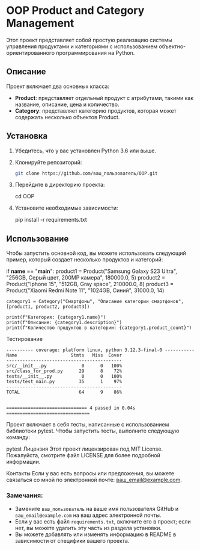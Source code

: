 # OOP Product and Category Management

Этот проект представляет собой простую реализацию системы управления продуктами и категориями с использованием объектно-ориентированного программирования на Python.

## Описание

Проект включает два основных класса:

- **Product**: представляет отдельный продукт с атрибутами, такими как название, описание, цена и количество.
- **Category**: представляет категорию продуктов, которая может содержать несколько объектов Product.

## Установка

1. Убедитесь, что у вас установлен Python 3.6 или выше.
2. Клонируйте репозиторий:

   ```bash
   git clone https://github.com/ваш_пользователь/OOP.git
   
3. Перейдите в директорию проекта:

    cd OOP
4. Установите необходимые зависимости:

    pip install -r requirements.txt

## Использование

Чтобы запустить основной код, вы можете использовать следующий пример, который создает несколько продуктов и категорий:

if __name__ == "__main__":
    product1 = Product("Samsung Galaxy S23 Ultra", "256GB, Серый цвет, 200MP камера", 180000.0, 5)
    product2 = Product("Iphone 15", "512GB, Gray space", 210000.0, 8)
    product3 = Product("Xiaomi Redmi Note 11", "1024GB, Синий", 31000.0, 14)

    category1 = Category("Смартфоны", "Описание категории смартфонов", [product1, product2, product3])
    
    print(f"Категория: {category1.name}")
    print(f"Описание: {category1.description}")
    print(f"Количество продуктов в категории: {category1.product_count}")
Тестирование
```
---------- coverage: platform linux, python 3.12.3-final-0 -----------
Name                    Stmts   Miss  Cover
-------------------------------------------
src/__init__.py             0      0   100%
src/class_for_prod.py      29      8    72%
tests/__init__.py           0      0   100%
tests/test_main.py         35      1    97%
-------------------------------------------
TOTAL                      64      9    86%


============================== 4 passed in 0.04s ===============================
```
Проект включает в себя тесты, написанные с использованием библиотеки pytest. Чтобы запустить тесты, выполните следующую команду:

pytest
Лицензия
Этот проект лицензирован под MIT License. Пожалуйста, смотрите файл LICENSE для более подробной информации.

Контакты
Если у вас есть вопросы или предложения, вы можете связаться со мной по электронной почте: ваш_email@example.com.


### Замечания:

- Замените `ваш_пользователь` на ваше имя пользователя GitHub и `ваш_email@example.com` на ваш адрес электронной почты.
- Если у вас есть файл `requirements.txt`, включите его в проект; если нет, вы можете удалить эту часть из раздела установки.
- Вы можете добавлять или изменять информацию в README в зависимости от специфики вашего проекта.